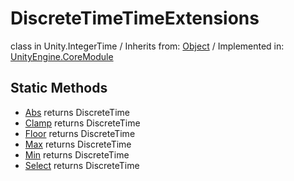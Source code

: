 # DiscreteTimeTimeExtensions
class in Unity.IntegerTime
 / Inherits from: <a href="https://docs.unity3d.com/6000.0/Documentation/ScriptReference/Object.html" target="_blank">Object</a> / Implemented in: <a href="https://docs.unity3d.com/6000.0/Documentation/ScriptReference/UnityEngine.CoreModule.html" target="_blank">UnityEngine.CoreModule</a>
## Static Methods
- <a href="https://docs.unity3d.com/6000.0/Documentation/ScriptReference/DiscreteTimeTimeExtensions.Abs.html" target="_blank">Abs</a> returns DiscreteTime
- <a href="https://docs.unity3d.com/6000.0/Documentation/ScriptReference/DiscreteTimeTimeExtensions.Clamp.html" target="_blank">Clamp</a> returns DiscreteTime
- <a href="https://docs.unity3d.com/6000.0/Documentation/ScriptReference/DiscreteTimeTimeExtensions.Floor.html" target="_blank">Floor</a> returns DiscreteTime
- <a href="https://docs.unity3d.com/6000.0/Documentation/ScriptReference/DiscreteTimeTimeExtensions.Max.html" target="_blank">Max</a> returns DiscreteTime
- <a href="https://docs.unity3d.com/6000.0/Documentation/ScriptReference/DiscreteTimeTimeExtensions.Min.html" target="_blank">Min</a> returns DiscreteTime
- <a href="https://docs.unity3d.com/6000.0/Documentation/ScriptReference/DiscreteTimeTimeExtensions.Select.html" target="_blank">Select</a> returns DiscreteTime
